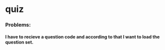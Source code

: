 # quiz
### Problems:
#### I have to recieve a question code and according to that I want to load the question set.
